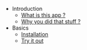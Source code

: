 * Introduction
   * [What is this app ?](/intro/what.md)
   * [Why you did that stuff ?](/intro/why.md)
* Basics
   * [Installation](/basics/install.md)
   * [Try it out](/basics/try.md)

